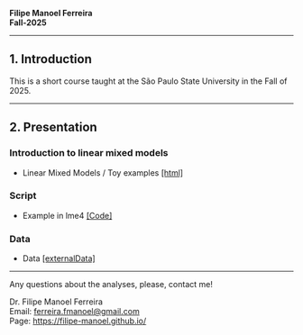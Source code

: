 
**Filipe Manoel Ferreira**  
**Fall-2025**

***
## 1. Introduction
This is a short course taught at the São Paulo State University in the Fall of 2025.

***

## 2. Presentation
### Introduction to linear mixed models

- Linear Mixed Models / Toy examples [[html]](https://filipe-manoel.github.io/talks_teach/MM_R_LAMPAF/MM_R_LAMPAF.html)

### Script

- Example in lme4 [[Code]](https://minhaskamal.github.io/DownGit/#/home?url=https://github.com/filipe-manoel/filipe-manoel.github.io/blob/master/talks_teach/MM_R_LAMPAF/exemplo_DBC_lme4.R)

### Data

- Data [[externalData]](https://minhaskamal.github.io/DownGit/#/home?url=https://github.com/filipe-manoel/filipe-manoel.github.io/blob/master/talks_teach/MM_R_LAMPAF/data_cupu.txt)



***
Any questions about the analyses, please, contact me!   

Dr. Filipe Manoel Ferreira  
Email: ferreira.fmanoel@gmail.com  
Page: https://filipe-manoel.github.io/  
